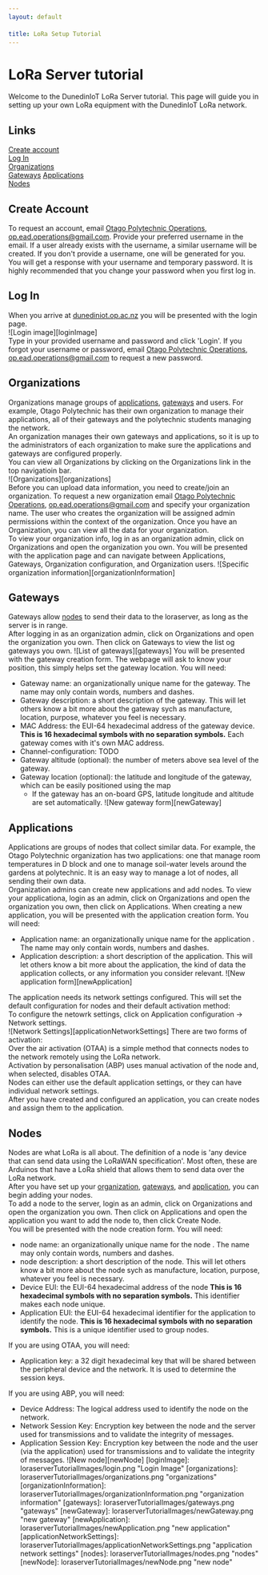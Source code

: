 ```yaml
---
layout: default

title: LoRa Setup Tutorial
---
```


# LoRa Server tutorial
Welcome to the DunedinIoT LoRa Server tutorial. This page will guide you in setting up your own LoRa equipment with the DunedinIoT LoRa network.  
## Links  
[Create account](#create-account)  
[Log In](#log-in)  
[Organizations](#organizations)  
[Gateways](#gateways)
[Applications](#applications)  
[Nodes](#nodes)  
## Create Account 
To request an account, email [Otago Polytechnic Operations](mailto:op.ead.operations@gmail.com?Subject=New%20User), op.ead.operations@gmail.com. Provide your preferred username in the email. If a user already exists with the username, a similar username will be created. If you don't provide a username, one will be generated for you.  
You will get a response with your username and temporary password. It is highly recommended that you change your password when you first log in.
## Log In 
When you arrive at [dunediniot.op.ac.nz](https://dunediniot.op.ac.nz:8080) you will be presented with the login page.  
![Login image][loginImage]  
Type in your provided username and password and click 'Login'. If you forgot your username or password, email [Otago Polytechnic Operations](mailto:op.ead.operations@gmail.com?Subject=Forgot%20Password), op.ead.operations@gmail.com to request a new password.  
## Organizations
Organizations manage groups of [applications](#applications), [gateways](#gateways) and users. For example, Otago Polytechnic has their own organization to manage their applications, all of their gateways and the polytechnic students managing the network.  
An organization manages their own gateways and applications, so it is up to the administrators of each organization to make sure the applications and gateways are configured properly.  
You can view all Organizations by clicking on the Organizations link in the top navigatioin bar.  
![Organizations][organizations]  
Before you can upload data information, you need to create/join an organization.  To request a new organization email [Otago Polytechnic Operations](mailto:op.ead.operations@gmail.com?Subject=New%20Organization), op.ead.operations@gmail.com and specify your organization name. The user who creates the organization will be assigned admin permissions within the context of the organization.
Once you have an Organization, you can view all the data for your organization.  
To view your organization info, log in as an organization admin, click on Organizations and open the organization you own. You will be presented with the application page and can navigate between Applications, Gateways, Organization configuration, and Organization users.
![Specific organization information][organizationInformation]
## Gateways
Gateways allow [nodes](#nodes) to send their data to the loraserver, as long as the server is in range.  
After logging in as an organization admin, click on Organizations and open the organization you own. Then click on Gateways to view the list og gateways you own.
![List of gateways][gateways]
You will be presented with the gateway creation form. The webpage will ask to know your position, this simply helps set the gateway location. You will need:  
- Gateway name: an organizationally unique name for the gateway. The name may only contain words, numbers and dashes.
- Gateway description: a short description of the gateway. This will let others know a bit more about the gateway sych as manufacture, location, purpose, whatever you feel is necessary.
- MAC Address: the EUI-64 hexadecimal address of the gateway device. __This is 16 hexadecimal symbols with no separation symbols.__ Each gateway comes with it's own MAC address.
- Channel-configuration: TODO
- Gateway altitude (optional): the number of meters above sea level of the gateway.
- Gateway location (optional): the latitude and longitude of the gateway, which can be easily positioned using the map
    - If the gateway has an on-board GPS, latitude longitude and altitude are set automatically.
![New gateway form][newGateway]	

## Applications
Applications are groups of nodes that collect similar data. For example, the Otago Polytechnic organization has two applications: one that manage room temperatures in D block and one to manage soil-water levels around the gardens at polytechnic. It is an easy way to manage a lot of nodes, all sending their own data.  
Organization admins can create new applications and add nodes. To view your applicationa, login as an admin, click on Organizations and open the organization you own, then click on Applications.
When creating a new application, you will be presented with the application creation form. You will need:  
- Application name: an organizationally unique name for the application . The name may only contain words, numbers and dashes.
- Application description: a short description of the application. This will let others know a bit more about the application, the kind of data the application collects, or any information you consider relevant.
![New application form][newApplication]

The application needs its network settings configured. This will set the default configuration for nodes and their default activation method:  
To configure the netowrk settings, click on Application configuration -> Network settings.  
![Network Settings][applicationNetworkSettings]
There are two forms of activation:  
Over the air activation (OTAA) is a simple method that connects nodes to the network remotely using the LoRa network.  
Activation by personalisation (ABP) uses manual activation of the node and, when selected, disables OTAA.  
Nodes can either use the default application settings, or they can have individual network settings.  
After you have created and configured an application, you can create nodes and assign them to the application.  

## Nodes
Nodes are what LoRa is all about. The definition of a node is 'any device that can send data using the LoRaWAN specification'. Most often, these are Arduinos that have a LoRa shield that allows them to send data over the LoRa network.  
After you have set up your [organization](#organizations), [gateways](#gateways), and [application](#applications), you can begin adding your nodes.  
To add a node to the server, login as an admin, click on Organizations and open the organization you own. Then click on Applications and open the application you want to add the node to, then click Create Node.  
You will be presented with the node creation form. You will need:  
- node name: an organizationally unique name for the node . The name may only contain words, numbers and dashes.
- node description: a short description of the node. This will let others know a bit more about the node sych as manufacture, location, purpose, whatever you feel is necessary.
- Device EUI: the EUI-64 hexadecimal address of the node __This is 16 hexadecimal symbols with no separation symbols.__ This identifier makes each node unique. 
- Application EUI: the EUI-64 hexadecimal identifier for the application to identify the node. __This is 16 hexadecimal symbols with no separation symbols.__ This is a unique identifier used to group nodes.

If you are using OTAA, you will need:
- Application key: a 32 digit hexadecimal key that will be shared between the peripheral device and the network. It is used to determine the session keys. 

If you are using ABP, you will need:
- Device Address: The logical address used to identify the node on the network.
- Network Session Key: Encryption key between the node and the server used for transmissions and to validate the integrity of messages.
- Application Session Key: Encryption key between the node and the user (via the application) used for transmissions and to validate the integrity of messages.
![New node][newNode]
[loginImage]: loraserverTutorialImages/login.png "Login Image"
[organizations]: loraserverTutorialImages/organizations.png "organizations"
[organizationInformation]: loraserverTutorialImages/organizationInformation.png "organization information"
[gateways]: loraserverTutorialImages/gateways.png "gateways"
[newGateway]: loraserverTutorialImages/newGateway.png "new gateway"
[newApplication]: loraserverTutorialImages/newApplication.png "new application"
[applicationNetworkSettings]: loraserverTutorialImages/applicationNetworkSettings.png "application network settings"
[nodes]: loraserverTutorialImages/nodes.png "nodes"
[newNode]: loraserverTutorialImages/newNode.png "new node"

